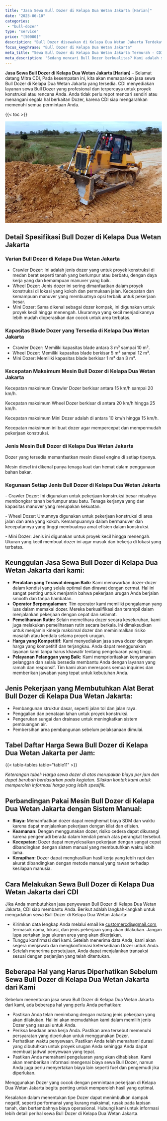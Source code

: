 ```yaml
---
title: "Jasa Sewa Bull Dozer di Kelapa Dua Wetan Jakarta [Harian]"
date: "2023-06-10"
categories:
 - "bull-dozer"
type: "service"
price: "[50000]"
description: "Bull Dozer disewakan di Kelapa Dua Wetan Jakarta Terdekat. Bull Dozer ini merupakan pilihan tepat dalam proyek pembangunan sebagai alat berat powerful dan produktif. Dapatkan informasi lengkap dengan menghubungi kami."
focus_keyphrase: "Bull Dozer di Kelapa Dua Wetan Jakarta"
meta_title: "Sewa Bull Dozer di Kelapa Dua Wetan Jakarta Termurah - CDI"
meta_description: "Sedang mencari Bull Dozer berkualitas? Kami adalah solusi tepat dengan harga kompetitif. Segera hubungi kami."
---
```


**Jasa Sewa Bull Dozer di Kelapa Dua Wetan Jakarta [Harian]** – Selamat datang Mitra CDI, Pada kesempatan ini, kita akan memaparkan jasa sewa Bull Dozer di Kelapa Dua Wetan Jakarta yang tersedia. CDI menyediakan layanan sewa Bull Dozer yang profesional dan terpercaya untuk proyek konstruksi atau rencana Anda. Anda tidak perlu repot mencari sendiri atau menangani segala hal berkaitan Dozer, karena CDI siap mengarahkan memenuhi semua permintaan Anda.

{{< toc >}}

![Jasa Sewa Bull Dozer di Kelapa Dua Wetan Jakarta [Harian]](/images/bull-dozer/bull-dozer-15.jpg)

## Detail Spesifikasi Bull Dozer di Kelapa Dua Wetan Jakarta

### Varian Bull Dozer di Kelapa Dua Wetan Jakarta

*   Crawler Dozer: Ini adalah jenis dozer yang untuk proyek konstruksi di medan berat seperti tanah yang berlumpur atau berbatu, dengan daya kerja yang dan kemampuan manuver yang baik.
*   Wheel Dozer: Jenis dozer ini sering dimanfaatkan dalam proyek konstruksi di lokasi yang kokoh dan permukaan jalan. Kecepatan dan kemampuan manuver yang membuatnya opsi terbaik untuk pekerjaan besar.
*   Mini Dozer: Sama dikenal sebagai dozer kompak, ini digunakan untuk proyek kecil hingga menengah. Ukurannya yang kecil menjadikannya lebih mudah dioperasikan dan cocok untuk area terbatas.

### Kapasitas Blade Dozer yang Tersedia di Kelapa Dua Wetan Jakarta

*   Crawler Dozer: Memiliki kapasitas blade antara 3 m³ sampai 10 m³.
*   Wheel Dozer: Memiliki kapasitas blade berkisar 5 m³ sampai 12 m³.
*   Mini Dozer: Memiliki kapasitas blade berkisar 1 m³ dan 3 m³.

### Kecepatan Maksimum Mesin Bull Dozer di Kelapa Dua Wetan Jakarta

Kecepatan maksimum Crawler Dozer berkisar antara 15 km/h sampai 20 km/h.

Kecepatan maksimum Wheel Dozer berkisar di antara 20 km/h hingga 25 km/h.

Kecepatan maksimum Mini Dozer adalah di antara 10 km/h hingga 15 km/h.

Kecepatan maksimum ini buat dozer agar mempercepat dan mempermudah pekerjaan konstruksi.

### Jenis Mesin Bull Dozer di Kelapa Dua Wetan Jakarta

Dozer yang tersedia memanfaatkan mesin diesel engine di setiap tipenya.

Mesin diesel ini dikenal punya tenaga kuat dan hemat dalam penggunaan bahan bakar.

### Kegunaan Setiap Jenis Bull Dozer di Kelapa Dua Wetan Jakarta

\- Crawler Dozer: Ini digunakan untuk pekerjaan konstruksi besar misalnya membongkar tanah berlumpur atau batu. Tenaga kerjanya yang dan kapasitas manuver yang merupakan kekuatan.

\- Wheel Dozer: Umumnya digunakan untuk pekerjaan konstruksi di area jalan dan area yang kokoh. Kemampuannya dalam bermanuver dan kecepatannya yang tinggi membuatnya amat efisien dalam konstruksi.

\- Mini Dozer: Jenis ini digunakan untuk proyek kecil hingga menengah. Ukuran yang kecil membuat dozer ini agar masuk dan bekerja di lokasi yang terbatas.

## Keunggulan Jasa Sewa Bull Dozer di Kelapa Dua Wetan Jakarta dari kami:

*   **Peralatan yang Terawat dengan Baik:** Kami menawarkan dozer-dozer dalam kondisi yang selalu optimal dan dirawat dengan cermat. Hal ini sangat penting untuk menjamin bahwa pekerjaan urugan Anda berjalan smooth dan tanpa hambatan.
*   **Operator Berpengalaman:** Tim operator kami memiliki pengalaman yang luas dalam memakai dozer. Mereka berkualifikasi dan terampil dalam menjalankan pekerjaan dengan cepat dan selamat.
*   **Pemeliharaan Rutin:** Selain memelihara dozer secara keseluruhan, kami juga melakukan pemeliharaan rutin secara berkala. Ini dimaksudkan untuk menjamin kinerja maksimal dozer dan meminimalkan risiko masalah atau kendala selama proyek urugan.
*   **Harga yang Kompetitif:** Kami menyediakan jasa sewa dozer dengan harga yang kompetitif dan terjangkau. Anda dapat menggunakan layanan kami tanpa harus khawatir tentang pengeluaran yang tinggi.
*   **Pelayanan Pelanggan yang Baik:** Kami memprioritaskan kenyamanan pelanggan dan selalu bersedia membantu Anda dengan layanan yang ramah dan responsif. Tim kami akan merespons semua inquiries dan memberikan jawaban yang tepat untuk kebutuhan Anda.

## Jenis Pekerjaan yang Membutuhkan Alat Berat Bull Dozer di Kelapa Dua Wetan Jakarta:

*   Pembangunan struktur dasar, seperti jalan tol dan jalan raya.
*   Penggalian dan penataan lahan untuk proyek konstruksi.
*   Pengerukan sungai dan drainase untuk meningkatkan sistem pembuangan air.
*   Pembersihan area pembangunan sebelum pelaksanaan dimulai.

## Tabel Daftar Harga Sewa Bull Dozer di Kelapa Dua Wetan Jakarta per Jam:

{{< table-tables table="table11" >}}

_Keterangan tabel: Harga sewa dozer di atas merupakan biaya per jam dan dapat berubah berdasarkan pada kegiatan. Silakan kontak kami untuk memperoleh informasi harga yang lebih spesifik._

## Perbandingan Pakai Mesin Bull Dozer di Kelapa Dua Wetan Jakarta dengan Sistem Manual:

*   **Biaya:** Memanfaatkan dozer dapat menghemat biaya SDM dan waktu karena dapat menjalankan pekerjaan dengan kilat dan efisien.
*   **Keamanan:** Dengan menggunakan dozer, risiko cedera dapat dikurangi karena pengemudi berada dalam kendali penuh atas perangkat tersebut.
*   **Kecepatan:** Dozer dapat menyelesaikan pekerjaan dengan sangat cepat dibandingkan dengan sistem manual yang membutuhkan waktu lebih lama.
*   **Kerapihan:** Dozer dapat menghasilkan hasil kerja yang lebih rapi dan akurat dibandingkan dengan metode manual yang rawan terhadap kesilapan manusia.

## Cara Melakukan Sewa Bull Dozer di Kelapa Dua Wetan Jakarta dari CDI

Jika Anda membutuhkan jasa penyewaan Bull Dozer di Kelapa Dua Wetan Jakarta, CDI siap membantu Anda. Berikut adalah langkah-langkah untuk mengadakan sewa Bull Dozer di Kelapa Dua Wetan Jakarta:

*   Kirimkan data lengkap Anda melalui email ke customercdi@gmail.com, termasuk nama, lokasi, dan jenis pekerjaan yang akan dilakukan. Jangan lupa sertakan juga ukuran area yang akan dikerjakan.
*   Tunggu konfirmasi dari kami. Setelah menerima data Anda, kami akan segera menjawab dan mengkonfirmasi ketersediaan Dozer untuk Anda.
*   Setelah menerima persetujuan, Anda dapat menjalankan transaksi sesuai dengan perjanjian yang telah ditentukan.

## Beberapa Hal yang Harus Diperhatikan Sebelum Sewa Bull Dozer di Kelapa Dua Wetan Jakarta dari Kami

Sebelum menentukan jasa sewa Bull Dozer di Kelapa Dua Wetan Jakarta dari kami, ada beberapa hal yang perlu Anda perhatikan:

*   Pastikan Anda telah menimbang dengan matang jenis pekerjaan yang akan dilakukan. Hal ini akan memudahkan kami dalam memilih jenis Dozer yang sesuai untuk Anda.
*   Periksa keadaan area kerja Anda. Pastikan area tersebut memenuhi persyaratan yang diperlukan untuk menggunakan Dozer.
*   Perhatikan waktu penyewaan. Pastikan Anda telah memahami durasi yang dibutuhkan untuk proyek urugan Anda sehingga Anda dapat membuat jadwal penyewaan yang tepat.
*   Pastikan Anda memahami pengeluaran yang akan dihabiskan. Kami akan memberikan informasi mengenai biaya sewa Bull Dozer, namun Anda juga perlu menyertakan biaya lain seperti fuel dan pengemudi jika diperlukan.

Menggunakan Dozer yang cocok dengan permintaan pekerjaan di Kelapa Dua Wetan Jakarta begitu penting untuk memperoleh hasil yang optimal.

Kesalahan dalam menentukan tipe Dozer dapat menimbulkan dampak negatif, seperti performansi yang kurang maksimal, rusak pada lapisan tanah, dan bertambahnya biaya operasional. Hubungi kami untuk informasi lebih detail perihal sewa Bull Dozer di Kelapa Dua Wetan Jakarta.